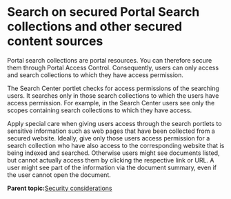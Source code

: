 # Search on secured Portal Search collections and other secured content sources 

Portal search collections are portal resources. You can therefore secure them through Portal Access Control. Consequently, users can only access and search collections to which they have access permission.

The Search Center portlet checks for access permissions of the searching users. It searches only in those search collections to which the users have access permission. For example, in the Search Center users see only the scopes containing search collections to which they have access.

Apply special care when giving users access through the search portlets to sensitive information such as web pages that have been collected from a secured website. Ideally, give only those users access permission for a search collection who have also access to the corresponding website that is being indexed and searched. Otherwise users might see documents listed, but cannot actually access them by clicking the respective link or URL. A user might see part of the information via the document summary, even if the user cannot open the document.

**Parent topic:**[Security considerations ](../admin-system/srcscrcnsd.md)

